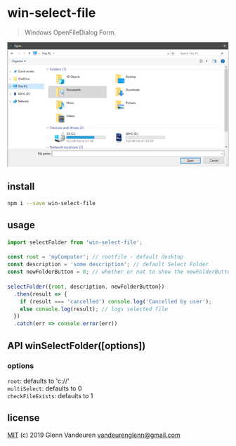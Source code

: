 # win-select-file
> Windows OpenFileDialog Form.

![hero]

## install
```sh
npm i --save win-select-file
```

## usage
```js
import selectFolder from 'win-select-file';

const root = 'myComputer'; // rootfile - default desktop
const description = 'some description'; // default Select Folder
const newFolderButton = 0; // whether or not to show the newFolderButton - default 1

selectFolder({root, description, newFolderButton})
  .then(result => {
    if (result === 'cancelled') console.log('Cancelled by user');
    else console.log(result); // logs selected file
  })
  .catch(err => console.error(err))

```

## API winSelectFolder([options])
### options
`root`: defaults to 'c://'<br>
`multiSelect`: defaults to 0<br>
`checkFileExists`: defaults to 1


## license
[MIT](LICENSE) (c) 2019 Glenn Vandeuren <vandeurenglenn@gmail.com>

[hero]: https://raw.githubusercontent.com/VandeurenGlenn/win-select-file/master/hero.png "Hero"

